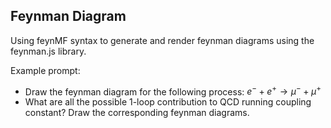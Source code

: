 ## Feynman Diagram

Using feynMF syntax to generate and render feynman diagrams using the feynman.js library.

Example prompt:

- Draw the feynman diagram for the following process: $e^- + e^+ \rightarrow \mu^- + \mu^+$
- What are all the possible 1-loop contribution to QCD running coupling constant? Draw the corresponding feynman diagrams.
